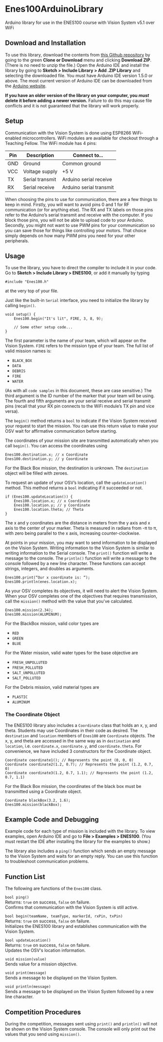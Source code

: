 # Enes100ArduinoLibrary

Arduino library for use in the ENES100 course with Vision System v5.1 over WiFi

## Download and Installation

To use this library, download the contents from [this Github repository](https://github.com/umdenes100/Enes100ArduinoLibrary) by going to the green **Clone or Download** menu and clicking **Download ZIP**. (There is no need to unzip the file.) Open the Arduino IDE and install the library by going to **Sketch > Include Library > Add .ZIP Library** and selecting the downloaded file. You must have Arduino IDE version 1.5.0 or above. The most current version of Arduino IDE can be downloaded from the [Arduino website](https://www.arduino.cc/en/Main/Software).

**If you have an older version of the library on your computer, you _must_ delete it before adding a newer version.** Failure to do this may cause file conflicts and it is not guaranteed that the library will work properly.

## Setup

Communication with the Vision System is done using ESP8266 WiFi-enabled microcontrollers. WiFi modules are available for checkout through a Teaching Fellow. The WiFi module has 4 pins:

| Pin | Description     | Connect to...           |
| --- | ---             | ---                     |
| GND | Ground          | Common ground           |
| VCC | Voltage supply  | +5 V                    |
| TX  | Serial transmit | Arduino serial receive  |
| RX  | Serial receive  | Arduino serial transmit |

When choosing the pins to use for communication, there are a few things to keep in mind. Firstly, you will want to avoid pins 0 and 1 for RF communication (or for anything else). The RX and TX labels on those pins refer to the Arduino’s serial transmit and receive with the computer. If you block those pins, you will not be able to upload code to your Arduino. Secondly, you might not want to use PWM pins for your communication so you can save those for things like controlling your motors. That choice simply depends on how many PWM pins you need for your other peripherals.

## Usage

To use the library, you have to direct the compiler to include it in your code. Go to **Sketch > Include Library > ENES100**, or add it manually by typing

```
#include "Enes100.h"
```

at the very top of your file.

Just like the built-in `Serial` interface, you need to initialize the library by calling `begin()`.

```
void setup() {
    Enes100.begin("It's lit", FIRE, 3, 8, 9);
    
    // Some other setup code...
}
```

The first parameter is the name of your team, which will appear on the Vision System. `FIRE` refers to the mission type of your team. The full list of valid mission names is:

 * `BLACK_BOX`
 * `DATA`
 * `DEBRIS`
 * `FIRE`
 * `WATER`

(As with all `code samples` in this document, these are case sensitive.) The third argument is the ID number of the marker that your team will be using. The fourth and fifth arguments are your serial receive and serial transmit pins (recall that your RX pin connects to the WiFi module’s TX pin and vice versa).

The `begin()` method returns a `bool` to indicate if the Vision System received your request to start the mission. You can use this return value to make your OSV wait for affirmative communication before starting.

The coordinates of your mission site are transmitted automatically when you call `begin()`. You can access the coordinates using

```
Enes100.destination.x; // x Coordinate
Enes100.destination.y; // y Coordinate
```

For the Black Box mission, the destination is unknown. The `destination` object will be filled with zeroes.

To request an update of your OSV’s location, call the `updateLocation()` method. This method returns a `bool` indicating if it succeeded or not.

```
if (Enes100.updateLocation()) {
    Enes100.location.x; // x Coordinate
    Enes100.location.y; // y Coordinate
    Enes100.location.theta; // Theta
}
```

The x and y coordinates are the distance in meters from the y axis and x axis to the center of your marker. Theta is measured in radians from -π to π, with zero being parallel to the x axis, increasing counter-clockwise.

At points in your mission, you may want to send information to be displayed on the Vision System. Writing information to the Vision System is similar to writing information to the Serial console. The `print()` function will write a message to the console. The `println()` function will write a message to the console followed by a new line character. These functions can accept strings, integers, and doubles as arguments.

```
Enes100.print(“Our x coordinate is: “);
Enes100.println(enes.location.x);
```

As your OSV completes its objectives, it will need to alert the Vision System. When your OSV completes one of the objectives that requires transmission, call the `mission()` method with the value that you've calculated.

```
Enes100.mission(2.34);
Enes100.mission(ALUMINUM);
```

For the BlackBox mission, valid color types are
* `RED`
* `GREEN`
* `BLUE`

For the Water mission, valid water types for the base objective are

 * `FRESH_UNPOLLUTED`
 * `FRESH_POLLUTED`
 * `SALT_UNPOLLUTED`
 * `SALT_POLLUTED`

For the Debris mission, valid material types are

 * `PLASTIC`
 * `ALUMINUM`

### The Coordinate Object

The ENES100 library also includes a `Coordinate` class that holds an x, y, and theta. Students may use Coordinates in their code as desired. The `destination` and `location` members of `Enes100` are `Coordinate` objects. The x, y, and theta are accessed in the same way as in `destination` and `location`, i.e. `coordinate.x`, `coordinate.y`, and `coordinate.theta`. For convenience, we have included 3 constructors for the Coordinate object.

```
Coordinate coordinate1(); // Represents the point (0, 0, 0)
Coordinate coordinate2(1.2, 0.7); // Represents the point (1.2, 0.7, 0)
Coordinate coordinate3(1.2, 0.7, 1.1); // Represents the point (1.2, 0.7, 1.1)
```

For the Black Box mission, the coordinates of the black box must be transmitted using a Coordinate object.

```
Coordinate blackBox(3.2, 1.6);
Enes100.mission(blackBox);
```

## Example Code and Debugging

Example code for each type of mission is included with the library. To view examples, open Arduino IDE and go to **File > Examples > ENES100**. (You must restart the IDE after installing the library for the examples to show.)

The library also includes a `ping()` function which sends an empty message to the Vision System and waits for an empty reply. You can use this function to troubleshoot communication problems.

## Function List

The following are functions of the `Enes100` class.

`bool ping()`   
Returns: `true` on success, `false` on failure.   
Confirms that communication with the Vision System is still active.

`bool begin(teamName, teamType, markerId, rxPin, txPin)`   
Returns: `true` on success, `false` on failure.   
Initializes the ENES100 library and establishes communication with the Vision System.

`bool updateLocation()`   
Returns: `true` on success, `false` on failure.   
Updates the OSV's location information.

`void mission(value)`   
Sends value for a mission objective.

`void print(message)`  
Sends a message to be displayed on the Vision System.

`void println(message)`  
Sends a message to be displayed on the Vision System followed by a new line character.

## Competition Procedures

During the competition, messages sent using `print()` and `println()` will not be shown on the Vision System console. The console will only print out the values that you send using `mission()`.
